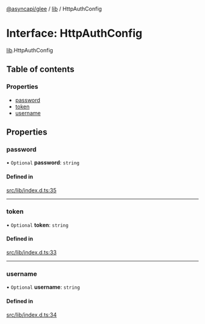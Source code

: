 [@asyncapi/glee](../README.md) / [lib](../modules/lib.md) / HttpAuthConfig

# Interface: HttpAuthConfig

[lib](../modules/lib.md).HttpAuthConfig

## Table of contents

### Properties

- [password](lib.HttpAuthConfig.md#password)
- [token](lib.HttpAuthConfig.md#token)
- [username](lib.HttpAuthConfig.md#username)

## Properties

### password

• `Optional` **password**: `string`

#### Defined in

[src/lib/index.d.ts:35](https://github.com/asyncapi/glee/blob/5773827/src/lib/index.d.ts#L35)

___

### token

• `Optional` **token**: `string`

#### Defined in

[src/lib/index.d.ts:33](https://github.com/asyncapi/glee/blob/5773827/src/lib/index.d.ts#L33)

___

### username

• `Optional` **username**: `string`

#### Defined in

[src/lib/index.d.ts:34](https://github.com/asyncapi/glee/blob/5773827/src/lib/index.d.ts#L34)
